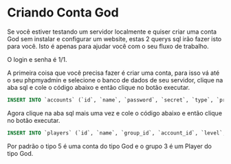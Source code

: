 # Criando Conta God

Se você estiver testando um servidor localmente e quiser criar uma conta God sem instalar e configurar um website, estas 2 querys sql irão fazer isto para você. Isto é apenas para ajudar você com o seu fluxo de trabalho.

O login e senha é 1/1.

A primeira coisa que você precisa fazer é criar uma conta, para isso vá até o seu phpmyadmin e selecione o banco de dados de seu servidor, clique na aba sql e cole o código abaixo e então clique no botão executar.

```sql
INSERT INTO `accounts` (`id`, `name`, `password`, `secret`, `type`, `premdays`, `lastday`, `email`, `creation`) VALUES ('1', '1', '356a192b7913b04c54574d18c28d46e6395428ab', NULL, '5', '365', '0', '', '0');
```

Agora clique na aba sql mais uma vez e cole o código abaixo e então clique no botão executar.

```sql
INSERT INTO `players` (`id`, `name`, `group_id`, `account_id`, `level`, `vocation`, `health`, `healthmax`, `pokemon_capacity`, `experience`, `lookbody`, `lookfeet`, `lookhead`, `looklegs`, `looktype`, `lookaddons`, `maglevel`, `town_id`, `posx`, `posy`, `posz`, `conditions`, `cap`, `sex`, `lastlogin`, `lastip`, `save`, `skull`, `skulltime`, `lastlogout`, `blessings`, `onlinetime`, `deletion`, `balance`, `offlinetraining_time`, `offlinetraining_skill`, `stamina`, `skill_fist`, `skill_fist_tries`, `skill_club`, `skill_club_tries`, `skill_sword`, `skill_sword_tries`, `skill_axe`, `skill_axe_tries`, `skill_dist`, `skill_dist_tries`, `skill_shielding`, `skill_shielding_tries`, `skill_fishing`, `skill_fishing_tries`) VALUES ('1', 'God', '3', '1', '1', '0', '0', '150', '150', '0', '0', '0', '0', '0', '136', '0', '0', '1', '0', '0', '0', 0x0, '40000', '1', '0', '0', '1', '0', '0', '0', '0', '0', '0', '0', '43200', '-1', '2520', '10', '0', '10', '0', '10', '0', '10', '0', '10', '0', '10', '0', '10', '0');
```

Por padrão o tipo 5 é uma conta do tipo God e o grupo 3 é um Player do tipo God.
